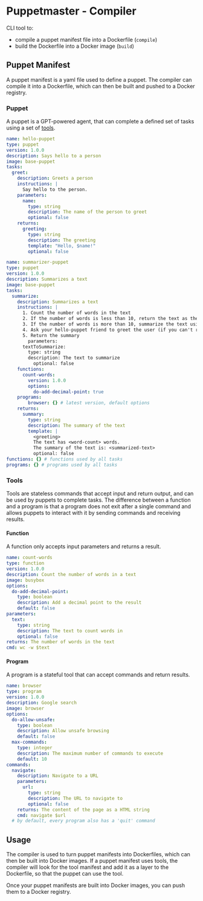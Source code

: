 # Puppetmaster - Compiler

CLI tool to:

- compile a puppet manifest file into a Dockerfile (`compile`)
- build the Dockerfile into a Docker image (`build`)

## Puppet Manifest

A puppet manifest is a yaml file used to define a puppet. The compiler can compile it into a Dockerfile, which can then be built and pushed to a Docker registry.

### Puppet

A puppet is a GPT-powered agent, that can complete a defined set of tasks using a set of [tools](#tools).

```yaml
name: hello-puppet
type: puppet
version: 1.0.0
description: Says hello to a person
image: base-puppet
tasks:
  greet:
    description: Greets a person
    instructions: |
      Say hello to the person.
    parameters:
      name:
        type: string
        description: The name of the person to greet
        optional: false
    returns:
      greeting:
        type: string
        description: The greeting
        template: "Hello, $name!"
        optional: false
```

```yaml
name: summarizer-puppet
type: puppet
version: 1.0.0
description: Summarizes a text
image: base-puppet
tasks:
  summarize:
    description: Summarizes a text
    instructions: |
      1. Count the number of words in the text
      2. If the number of words is less than 10, return the text as the summary
      3. If the number of words is more than 10, summarize the text using the summarization tool
      4. Ask your hello-puppet friend to greet the user (if you can't reach your friend, just skip this step)
      5. Return the summary
		parameters:
      textToSummarize:
        type: string
        description: The text to summarize
          optional: false
    functions:
      count-words:
        version: 1.0.0
        options:
          do-add-decimal-point: true
    programs:
        browser: {} # latest version, default options
    returns:
      summary:
        type: string
        description: The summary of the text
        template: |
          <greeting>
          The text has <word-count> words.
          The summary of the text is: <summarized-text>
          optional: false
functions: {} # functions used by all tasks
programs: {} # programs used by all tasks
```

### Tools

Tools are stateless commands that accept input and return output, and can be used by puppets to complete tasks.
The difference between a function and a program is that a program does not exit after a single command and allows puppets to interact with it by sending commands and receiving results.

#### Function

A function only accepts input parameters and returns a result.

```yaml
name: count-words
type: function
version: 1.0.0
description: Count the number of words in a text
image: busybox
options:
  do-add-decimal-point:
    type: boolean
    description: Add a decimal point to the result
    default: false
parameters:
  text:
    type: string
    description: The text to count words in
    optional: false
returns: The number of words in the text
cmd: wc -w $text
```

#### Program

A program is a stateful tool that can accept commands and return results.

```yaml
name: browser
type: program
version: 1.0.0
description: Google search
image: browser
options:
  do-allow-unsafe:
    type: boolean
    description: Allow unsafe browsing
    default: false
  max-commands:
    type: integer
    description: The maximum number of commands to execute
    default: 10
commands:
  navigate:
    description: Navigate to a URL
    parameters:
      url:
        type: string
        description: The URL to navigate to
        optional: false
    returns: The content of the page as a HTML string
    cmd: navigate $url
  # by default, every program also has a 'quit' command
```

## Usage

The compiler is used to turn puppet manifests into Dockerfiles, which can then be built into Docker images.
If a puppet manifest uses tools, the compiler will look for the tool manifest and add it as a layer to the Dockerfile, so that the puppet can use the tool.

Once your puppet manifests are built into Docker images, you can push them to a Docker registry.
